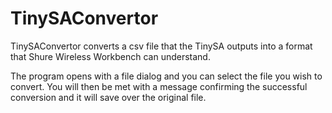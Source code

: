 # TinySAConvertor

TinySAConvertor converts a csv file that the TinySA outputs into a format that Shure Wireless Workbench can understand.

The program opens with a file dialog and you can select the file you wish to convert. You will then be met with a message confirming the successful conversion and it will save over the original file.
